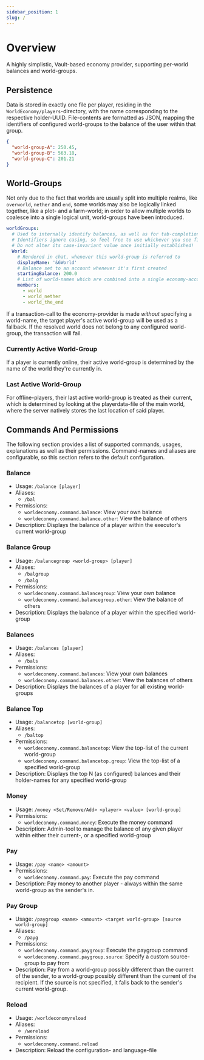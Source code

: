 ```yaml
---
sidebar_position: 1
slug: /
---
```


# Overview

A highly simplistic, Vault-based economy provider, supporting per-world balances and world-groups.

## Persistence

Data is stored in exactly one file per player, residing in the `WorldEconomy/players`-directory, with the name corresponding to the respective holder-UUID. File-contents are formatted as JSON, mapping the identifiers of configured world-groups to the balance of the user within that group.

```json
{
  "world-group-A": 250.45,
  "world-group-B": 563.18,
  "world-group-C": 201.21
}
```

## World-Groups

Not only due to the fact that worlds are usually split into multiple realms, like `overworld`, `nether` and `end`, some worlds may also be logically linked together, like a plot- and a farm-world; in order to allow multiple worlds to coalesce into a single logical unit, world-groups have been introduced.

```yaml
worldGroups:
  # Used to internally identify balances, as well as for tab-completion.
  # Identifiers ignore casing, so feel free to use whichever you see fit.
  # Do not alter its case-invariant value once initially established!
  World:
    # Rendered in chat, whenever this world-group is referred to
    displayName: '&6World'
    # Balance set to an account whenever it's first created
    startingBalance: 200.0
    # List of world-names which are combined into a single economy-account per player
    members:
      - world
      - world_nether
      - world_the_end
```

If a transaction-call to the economy-provider is made *without* specifying a world-name, the target player's active world-group will be used as a fallback. If the resolved world does not belong to any configured world-group, the transaction will fail.

### Currently Active World-Group

If a player is currently online, their active world-group is determined by the name of the world they're currently in.

### Last Active World-Group

For offline-players, their last active world-group is treated as their current, which is determined by looking at the playerdata-file of the main world, where the server natively stores the last location of said player.

## Commands And Permissions

The following section provides a list of supported commands, usages, explanations as well as their permissions. Command-names and aliases are configurable, so this section refers to the default configuration.

### Balance

- Usage: `/balance [player]`
- Aliases:
  - `/bal`
- Permissions:
  - `worldeconomy.command.balance`: View your own balance
  - `worldeconomy.command.balance.other`: View the balance of others
- Description: Displays the balance of a player within the executor's current world-group

### Balance Group

- Usage: `/balancegroup <world-group> [player]`
- Aliases:
  - `/balgroup`
  - `/balg`
- Permissions:
  - `worldeconomy.command.balancegroup`: View your own balance
  - `worldeconomy.command.balancegroup.other`: View the balance of others
- Description: Displays the balance of a player within the specified world-group

### Balances

- Usage: `/balances [player]`
- Aliases:
  - `/bals`
- Permissions:
  - `worldeconomy.command.balances`: View your own balances
  - `worldeconomy.command.balances.other`: View the balances of others
- Description: Displays the balances of a player for all existing world-groups

### Balance Top

- Usage: `/balancetop [world-group]`
- Aliases:
  - `/baltop`
- Permissions:
  - `worldeconomy.command.balancetop`: View the top-list of the current world-group
  - `worldeconomy.command.balancetop.group`: View the top-list of a specified world-group
- Description: Displays the top N (as configured) balances and their holder-names for any specified world-group

### Money

- Usage: `/money <Set/Remove/Add> <player> <value> [world-group]`
- Permissions:
  - `worldeconomy.command.money`: Execute the money command
- Description: Admin-tool to manage the balance of any given player within either their current-, or a specified world-group

### Pay

- Usage: `/pay <name> <amount>`
- Permissions:
  - `worldeconomy.command.pay`: Execute the pay command
- Description: Pay money to another player - always within the same world-group as the sender's in.

### Pay Group

- Usage: `/paygroup <name> <amount> <target world-group> [source world-group]`
- Aliases:
  -  `/payg`
- Permissions:
  - `worldeconomy.command.paygroup`: Execute the paygroup command
  - `worldeconomy.command.paygroup.source`: Specify a custom source-group to pay from
- Description: Pay from a world-group possibly different than the current of the sender, to a world-group possibly different than the current of the recipient. If the source is not specified, it falls back to the sender's current world-group.

### Reload

- Usage: `/worldeconomyreload`
- Aliases:
  - `/wereload`
- Permissions:
  - `worldeconomy.command.reload`
- Description: Reload the configuration- and language-file